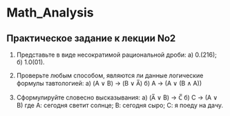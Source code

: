 # Math_Analysis
## Практическое задание к лекции No2
1. Представьте в виде несократимой рациональной дроби:
а) 0.(216);
б) 1.0(01).

2. Проверьте любым способом, являются ли данные логические формулы
тавтологией:
а) (A ∨ B) → (B ∨ A̅)
б) A → (A ∨ (B ∧ A))

3. Сформулируйте словесно высказывания:
а) (A̅ ∨ B) → C̅
б) C → (A ∨ B)
где А: сегодня светит солнце; В: сегодня сыро; С: я поеду на дачу.
